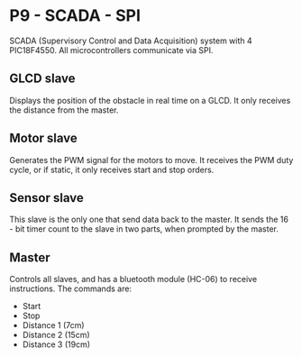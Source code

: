 # P9 - SCADA - SPI
SCADA (Supervisory Control and Data Acquisition) system with 4 PIC18F4550. All microcontrollers communicate via SPI.

## GLCD slave
Displays the position of the obstacle in real time on a GLCD. It only receives the distance from the master.

## Motor slave
Generates the PWM signal for the motors to move. It receives the PWM duty cycle, or if static, it only receives start and stop orders.

## Sensor slave
This slave is the only one that send data back to the master. It sends the 16 - bit timer count to the slave in two parts, when prompted by the master.

## Master
Controls all slaves, and has a bluetooth module (HC-06) to receive instructions. The commands are:
- Start
- Stop
- Distance 1 (7cm)
- Distance 2 (15cm)
- Distance 3 (19cm)
